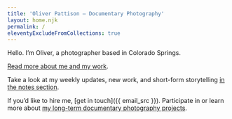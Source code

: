 ```yaml
---
title: 'Oliver Pattison – Documentary Photography'
layout: home.njk
permalink: /
eleventyExcludeFromCollections: true
---
```


Hello. I’m Oliver, a photographer based in Colorado Springs.

[Read more about me and my work](/about/).

Take a look at my weekly updates, new work, and short-form storytelling [in the notes section](/notes/).

If you’d like to hire me, [get in touch]({{ email_src }}). Participate in or learn more about [my long-term documentary photography projects](/projects/#currently).
